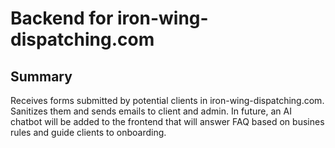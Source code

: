 # Backend for iron-wing-dispatching.com

## **Summary**

Receives forms submitted  by potential clients in iron-wing-dispatching.com. Sanitizes them and sends emails to client and admin. In future, an AI chatbot will be added to the frontend that will answer FAQ based on busines rules and guide clients to onboarding.
